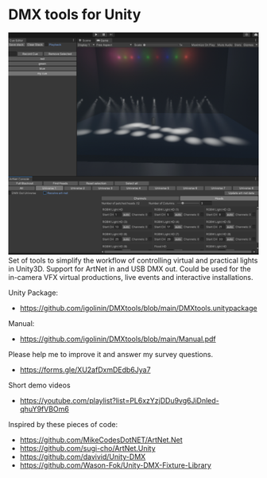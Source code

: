 # DMX tools for Unity
![](image.png)
Set of tools to simplify the workflow of controlling virtual and practical lights in Unity3D. Support for ArtNet in and USB DMX out. Could be used for the in-camera VFX virtual productions, live events and interactive installations.

Unity Package:
* https://github.com/igolinin/DMXtools/blob/main/DMXtools.unitypackage

Manual:
* https://github.com/igolinin/DMXtools/blob/main/Manual.pdf

Please help me to improve it and answer my survey questions.
* https://forms.gle/XU2afDxmDEdb6Jya7

Short demo videos
* https://youtube.com/playlist?list=PL6xzYzjDDu9vg6JiDnled-qhuY9fVBOm6

Inspired by these pieces of code:

* https://github.com/MikeCodesDotNET/ArtNet.Net
* https://github.com/sugi-cho/ArtNet.Unity
* https://github.com/davivid/Unity-DMX
* https://github.com/Wason-Fok/Unity-DMX-Fixture-Library